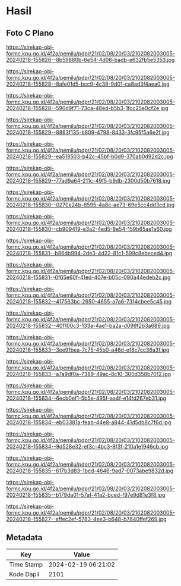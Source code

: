 # Hasil

## Foto C Plano

https://sirekap-obj-formc.kpu.go.id/4f2a/pemilu/pdpr/21/02/08/20/03/2102082003005-20240218-155826--8b59880b-6e54-4d06-badb-e632fb5e5353.jpg

https://sirekap-obj-formc.kpu.go.id/4f2a/pemilu/pdpr/21/02/08/20/03/2102082003005-20240218-155828--8afe01d5-bcc9-4c38-9d01-ca8ad3f4aea0.jpg

https://sirekap-obj-formc.kpu.go.id/4f2a/pemilu/pdpr/21/02/08/20/03/2102082003005-20240218-155828--590d9f71-73ca-48ed-b5b3-1fcc25e0cf2e.jpg

https://sirekap-obj-formc.kpu.go.id/4f2a/pemilu/pdpr/21/02/08/20/03/2102082003005-20240218-155829--8863f135-b809-4798-8433-3fc95f5a6e2f.jpg

https://sirekap-obj-formc.kpu.go.id/4f2a/pemilu/pdpr/21/02/08/20/03/2102082003005-20240218-155829--ea519503-b42c-45bf-b0d9-370ab0d92d2c.jpg

https://sirekap-obj-formc.kpu.go.id/4f2a/pemilu/pdpr/21/02/08/20/03/2102082003005-20240218-155829--77ad9a64-211c-49f5-b9db-2300d50b7618.jpg

https://sirekap-obj-formc.kpu.go.id/4f2a/pemilu/pdpr/21/02/08/20/03/2102082003005-20240218-155830--0270e24b-6595-4a8c-ae73-69e5cc4dd3cd.jpg

https://sirekap-obj-formc.kpu.go.id/4f2a/pemilu/pdpr/21/02/08/20/03/2102082003005-20240218-155830--cb909419-e3a2-4ed5-8e54-159b65ae1a60.jpg

https://sirekap-obj-formc.kpu.go.id/4f2a/pemilu/pdpr/21/02/08/20/03/2102082003005-20240218-155831--b86db994-2de3-4d22-81c1-599c8ebeced4.jpg

https://sirekap-obj-formc.kpu.go.id/4f2a/pemilu/pdpr/21/02/08/20/03/2102082003005-20240218-155831--0f65e60f-41ed-407e-b05c-090a44edeb2c.jpg

https://sirekap-obj-formc.kpu.go.id/4f2a/pemilu/pdpr/21/02/08/20/03/2102082003005-20240218-155832--417563bc-2650-4655-a7a6-7314cbee5c45.jpg

https://sirekap-obj-formc.kpu.go.id/4f2a/pemilu/pdpr/21/02/08/20/03/2102082003005-20240218-155832--40f100c3-133a-4ae1-ba2a-d099f2b3a689.jpg

https://sirekap-obj-formc.kpu.go.id/4f2a/pemilu/pdpr/21/02/08/20/03/2102082003005-20240218-155833--3ee91bea-7c75-45b0-a46d-ef8c7cc36a3f.jpg

https://sirekap-obj-formc.kpu.go.id/4f2a/pemilu/pdpr/21/02/08/20/03/2102082003005-20240218-155833--a7a9df0a-7389-49ac-8c10-300d358b7012.jpg

https://sirekap-obj-formc.kpu.go.id/4f2a/pemilu/pdpr/21/02/08/20/03/2102082003005-20240218-155834--6ecb0ef1-5b5e-495f-aa4f-e14fd267eb31.jpg

https://sirekap-obj-formc.kpu.go.id/4f2a/pemilu/pdpr/21/02/08/20/03/2102082003005-20240218-155834--eb03381a-feab-44e8-a844-41d5db8c7f6d.jpg

https://sirekap-obj-formc.kpu.go.id/4f2a/pemilu/pdpr/21/02/08/20/03/2102082003005-20240218-155834--9d528e32-ef3c-4bc3-8f3f-210a1e1946cb.jpg

https://sirekap-obj-formc.kpu.go.id/4f2a/pemilu/pdpr/21/02/08/20/03/2102082003005-20240218-155835--617b3d83-1bed-4646-9ad7-0073abe9832d.jpg

https://sirekap-obj-formc.kpu.go.id/4f2a/pemilu/pdpr/21/02/08/20/03/2102082003005-20240218-155835--b179da01-57af-41a2-bced-f97e9d81e3f8.jpg

https://sirekap-obj-formc.kpu.go.id/4f2a/pemilu/pdpr/21/02/08/20/03/2102082003005-20240218-155827--affec2ef-5783-4ee3-b648-b7840ffef269.jpg


## Metadata

| Key        | Value               |
| ---------- | ------------------- |
| Time Stamp | 2024-02-19 06:21:02 |
| Kode Dapil | 2101                |



